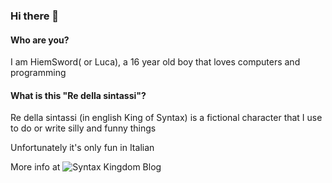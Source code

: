 ### Hi there 👋

#### Who are you?

I am HiemSword( or Luca), a 16 year old boy that loves computers and programming

#### What is this "Re della sintassi"?

Re della sintassi (in english King of Syntax) is a fictional character that I use to do or write silly and funny things

Unfortunately it's only fun in Italian

More info at ![Syntax Kingdom Blog](https://regnodellasintassi.surge.sh)
